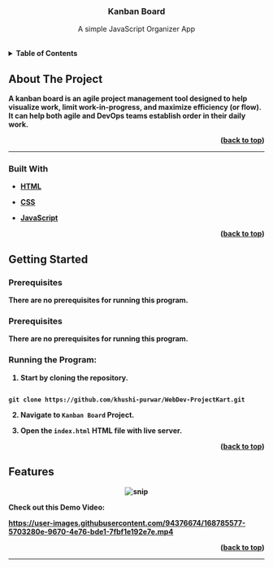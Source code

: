 
  
  
  

  
  
  

<h3  align="center">Kanban Board</h3>

  

<p  align="center">
A simple JavaScript Organizer App
</p>

<br>

  
  
  
  
  

<details>

<summary><b>Table of Contents</summary>

<ol>

<a  href="#about-the-project">About The Project</a>

<ul>

<li><a  href="#built-with">Built With</a></li>

</ul>




<a  href="#getting-started">Getting Started</a>

<ul>

<li><a  href="#prerequisites">Prerequisites</a></li>

</ul>

</li>

<li><a  href="#features">Features</a></li>

<li><a  href="#contact">Contact</a></li>

</ol>

</details>

  
  
  
  

## About The Project


A kanban board is **an agile project management tool designed to help visualize work, limit work-in-progress, and maximize efficiency (or flow)**. It can help both agile and DevOps teams establish order in their daily work.

  

<p  align="right">(<a  href="#top">back to top</a>)</p>

  
  

<hr>

  

### Built With

  

* [HTML](https://developer.mozilla.org/en-US/docs/Web/HTML)

* [CSS](https://developer.mozilla.org/en-US/docs/Web/CSS)

* [JavaScript](https://www.javascript.com/)

  
  

<p  align="right">(<a  href="#top">back to top</a>)</p>

  
  
  
  

## Getting Started

  
  
  

### Prerequisites

  

There are no prerequisites for running this program.
  

### Prerequisites

  

  

There are no prerequisites for running this program.

  

  

### Running the Program:

  

  

1. Start by cloning the repository.

  

```

git clone https://github.com/khushi-purwar/WebDev-ProjectKart.git

```

  
  

2. Navigate to `Kanban Board` Project.

  

3. Open the `index.html` HTML file with live server.
  
  
  
  
  

<p  align="right">(<a  href="#top">back to top</a>)</p>

  
  
  
  

## Features

<div  align="center">

<img  src="https://raw.githubusercontent.com/LiQuiD-404/WebDev-ProjectKart/sixth-branch/Kanban%20Board/snips/snip1.png"  alt="snip"/>

</div>

  


  Check out this Demo Video:
  
  
  

  
  

https://user-images.githubusercontent.com/94376674/168785577-5703280e-9670-4e76-bde1-7fbf1e192e7e.mp4


  
  
  
  


  

<p  align="right">(<a  href="#top">back to top</a>)</p>

<hr>
